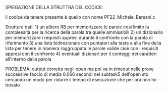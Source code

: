 SPIEGAZIONE DELLA STRUTTRA DEL CODICE:

il codice da tenere presente è quello con nome PF22_Michele_Bersani.c

Strutture dati: 
    1) un albero RB per memorizzare le parole così limito la complessità per la ricerca della parola tra quelle ammissibili
    2) un dizionario per memorizzare i requisiti appresi durante il confronto con la parola di riferimento
    3) una lista bidirezionale con puntatori alla testa e alla fine della lista per tenere in maniera raggruppata le parole valide cioè con i requisiti appresi con il confronto
    4) eventuali dizionari per il conteggi dei caratteri all'interno della parola

PROBLEMA:
    output corretto negli open ma poi va in timeout nelle prove successive 
    faccio di media 0.066 secondi nel subtask5 dell'open
    sto cercando un modo per ridurre il tempo di esecuzione che per ora non ho trovato
